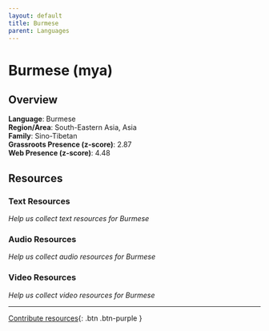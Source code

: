 ```yaml
---
layout: default
title: Burmese
parent: Languages
---
```


# Burmese (mya)

## Overview

**Language**: Burmese  
**Region/Area**: South-Eastern Asia, Asia  
**Family**: Sino-Tibetan  
**Grassroots Presence (z-score)**: 2.87  
**Web Presence (z-score)**: 4.48  

## Resources

### Text Resources
*Help us collect text resources for Burmese*

### Audio Resources
*Help us collect audio resources for Burmese*

### Video Resources
*Help us collect video resources for Burmese*

---

[Contribute resources](https://forms.office.com/e/1SfLJx3u1r){: .btn .btn-purple }
